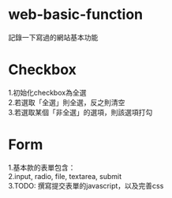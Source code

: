 # web-basic-function

記錄一下寫過的網站基本功能

Checkbox
===
1.初始化checkbox為全選  
2.若選取「全選」則全選，反之則清空  
3.若選取某個「非全選」的選項，則該選項打勾  

Form
===
1.基本款的表單包含：  
2.input, radio, file, textarea, submit  
3.TODO: 撰寫提交表單的javascript，以及完善css  

